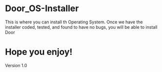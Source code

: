 # Door_OS-Installer
This is where you can install th Operating System. Once we have the installer coded, tested, and found to have no bugs, you will be able to install Door
# Hope you enjoy!
Version 1.0
